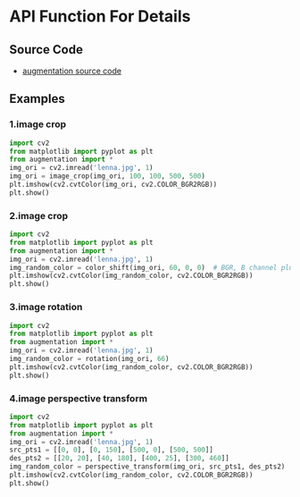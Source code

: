 # API Function For Details

## Source Code

- [augmentation source code](augmentation.py)

## Examples

### 1.image crop

```python
import cv2
from matplotlib import pyplot as plt
from augmentation import *
img_ori = cv2.imread('lenna.jpg', 1)
img_ori = image_crop(img_ori, 100, 100, 500, 500)
plt.imshow(cv2.cvtColor(img_ori, cv2.COLOR_BGR2RGB))
plt.show()
```

### 2.image crop

```python
import cv2
from matplotlib import pyplot as plt
from augmentation import *
img_ori = cv2.imread('lenna.jpg', 1)
img_random_color = color_shift(img_ori, 60, 0, 0)  # BGR, B channel plus 60
plt.imshow(cv2.cvtColor(img_random_color, cv2.COLOR_BGR2RGB))
plt.show()
```

### 3.image rotation

```python
import cv2
from matplotlib import pyplot as plt
from augmentation import *
img_ori = cv2.imread('lenna.jpg', 1)
img_random_color = rotation(img_ori, 66)
plt.imshow(cv2.cvtColor(img_random_color, cv2.COLOR_BGR2RGB))
plt.show()
```

### 4.image perspective transform

```python
import cv2
from matplotlib import pyplot as plt
from augmentation import *
img_ori = cv2.imread('lenna.jpg', 1)
src_pts1 = [[0, 0], [0, 150], [500, 0], [500, 500]]
des_pts2 = [[20, 20], [40, 180], [400, 25], [300, 460]]
img_random_color = perspective_transform(img_ori, src_pts1, des_pts2)
plt.imshow(cv2.cvtColor(img_random_color, cv2.COLOR_BGR2RGB))
plt.show()
```

### 

